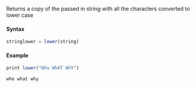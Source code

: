 Returns a copy of the passed in string with all the characters converted to lower case

#### Syntax
```js
stringlower = lower(string)
```
#### Example
```js
print lower("Who WhAT WhY")
```
```
who what why
```
